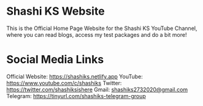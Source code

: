 # Shashi KS Website
This is the Official Home Page Website for the Shashi KS YouTube Channel, where you can read blogs, access my test packages and do a bit more!

# Social Media Links
Official Website: https://shashiks.netlify.app
YouTube: https://www.youtube.com/c/shashiks
Twitter: https://twitter.com/shashiksishere
Gmail: shashiks2732020@gmail.com
Telegram: https://tinyurl.com/shashiks-telegram-group
